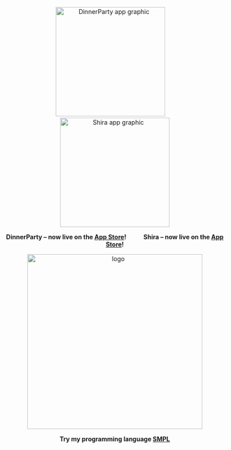 <p align="center">
  <img src="https://github.com/user-attachments/assets/1b51be2f-c30c-4143-ad44-f9ef2aa3276a" width="250" alt="DinnerParty app graphic" />
  &nbsp;&nbsp;&nbsp;&nbsp;
  <img src="https://github.com/user-attachments/assets/7f57b553-e4b8-4b4f-b113-2da389e696d8" width="250" alt="Shira app graphic" />
</p>

<p align="center">
  <strong>DinnerParty – now live on the <a href="https://apps.apple.com/us/app/dinnerparty-experience/id6743111251">App Store</a>!</strong>
  &nbsp;&nbsp;&nbsp;&nbsp;&nbsp;&nbsp;&nbsp;&nbsp;
  <strong>Shira – now live on the <a href="https://apps.apple.com/us/app/shira-spanish-video-lessons/id6743010252">App Store</a>!</strong>
</p>

<p align="center">
  <img width="400" alt="logo" src="https://github.com/user-attachments/assets/e6e4fc89-8b5a-4474-8cc6-9b09bef7a8e0" />
</p>

<p align="center">
  <strong>Try my programming language <a href="https://iancarscadden.github.io/">SMPL</a></strong>
</p>
